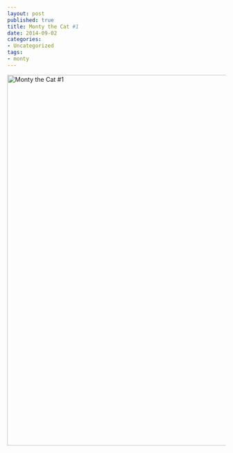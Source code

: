 ```yaml
---
layout: post
published: true
title: Monty the Cat #1
date: 2014-09-02
categories:
- Uncategorized
tags:
- monty
---
```

<img class="img-responsive" src="http://www.rolspace.com/wp-content/uploads/2014/09/montythecat1.jpg" alt="Monty the Cat #1" width="1200" height="855" />

